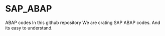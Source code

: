 # SAP_ABAP
ABAP codes
In this github repository We are crating SAP ABAP codes. And its easy to understand.
